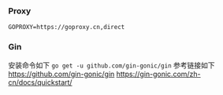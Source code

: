 ### Proxy

`GOPROXY=https://goproxy.cn,direct`

### Gin

安装命令如下
`go get -u github.com/gin-gonic/gin`
参考链接如下
https://github.com/gin-gonic/gin
https://gin-gonic.com/zh-cn/docs/quickstart/
